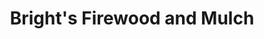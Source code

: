 ---
title: "Bright's Firewood and Mulch"
url: /doylestown/brights-firewood-and-mulch/
shop: garden centre
---